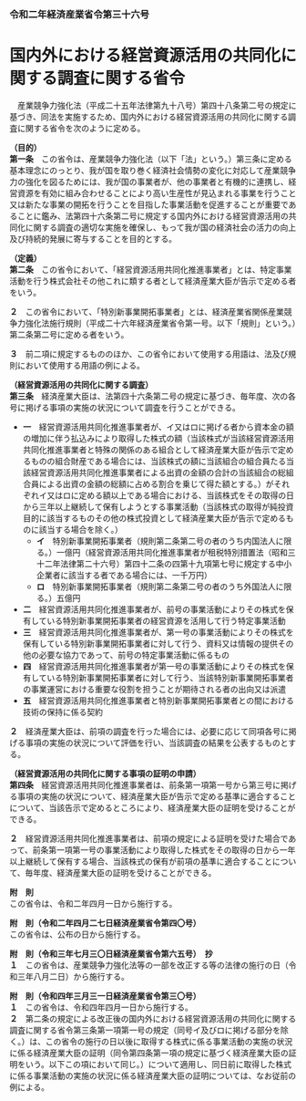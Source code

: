 ### 令和二年経済産業省令第三十六号  
# 国内外における経営資源活用の共同化に関する調査に関する省令  
　産業競争力強化法（平成二十五年法律第九十八号）第四十八条第二号の規定に基づき、同法を実施するため、国内外における経営資源活用の共同化に関する調査に関する省令を次のように定める。  
  
**（目的）**  
**第一条**　この省令は、産業競争力強化法（以下「法」という。）第三条に定める基本理念にのっとり、我が国を取り巻く経済社会情勢の変化に対応して産業競争力の強化を図るためには、我が国の事業者が、他の事業者と有機的に連携し、経営資源を有効に組み合わせることにより高い生産性が見込まれる事業を行うこと又は新たな事業の開拓を行うことを目指した事業活動を促進することが重要であることに鑑み、法第四十六条第二号に規定する国内外における経営資源活用の共同化に関する調査の適切な実施を確保し、もって我が国の経済社会の活力の向上及び持続的発展に寄与することを目的とする。  
  
**（定義）**  
**第二条**　この省令において、「経営資源活用共同化推進事業者」とは、特定事業活動を行う株式会社その他これに類する者として経済産業大臣が告示で定める者をいう。  
  
**２**　この省令において、「特別新事業開拓事業者」とは、経済産業省関係産業競争力強化法施行規則（平成二十六年経済産業省令第一号。以下「規則」という。）第二条第二号に定める者をいう。  
  
**３**　前二項に規定するもののほか、この省令において使用する用語は、法及び規則において使用する用語の例による。  
  
**（経営資源活用の共同化に関する調査）**  
**第三条**　経済産業大臣は、法第四十六条第二号の規定に基づき、毎年度、次の各号に掲げる事項の実施の状況について調査を行うことができる。  
* **一**　経営資源活用共同化推進事業者が、イ又はロに掲げる者から資本金の額の増加に伴う払込みにより取得した株式の額（当該株式が当該経営資源活用共同化推進事業者と特殊の関係のある組合として経済産業大臣が告示で定めるものの組合財産である場合には、当該株式の額に当該組合の組合員たる当該経営資源活用共同化推進事業者による出資の金額の合計の当該組合の総組合員による出資の金額の総額に占める割合を乗じて得た額とする。）がそれぞれイ又はロに定める額以上である場合における、当該株式をその取得の日から三年以上継続して保有しようとする事業活動（当該株式の取得が純投資目的に該当するものその他の株式投資として経済産業大臣が告示で定めるものに該当する場合を除く。）  
	* **イ**　特別新事業開拓事業者（規則第二条第二号の者のうち内国法人に限る。）一億円（経営資源活用共同化推進事業者が租税特別措置法（昭和三十二年法律第二十六号）第四十二条の四第十九項第七号に規定する中小企業者に該当する者である場合には、一千万円）  
	* **ロ**　特別新事業開拓事業者（規則第二条第二号の者のうち外国法人に限る。）五億円  
* **二**　経営資源活用共同化推進事業者が、前号の事業活動によりその株式を保有している特別新事業開拓事業者の経営資源を活用して行う特定事業活動  
* **三**　経営資源活用共同化推進事業者が、第一号の事業活動によりその株式を保有している特別新事業開拓事業者に対して行う、資料又は情報の提供その他の必要な協力であって、前号の特定事業活動に係るもの  
* **四**　経営資源活用共同化推進事業者が第一号の事業活動によりその株式を保有している特別新事業開拓事業者に対して行う、当該特別新事業開拓事業者の事業運営における重要な役割を担うことが期待される者の出向又は派遣  
* **五**　経営資源活用共同化推進事業者と特別新事業開拓事業者との間における技術の保持に係る契約  
  
**２**　経済産業大臣は、前項の調査を行った場合には、必要に応じて同項各号に掲げる事項の実施の状況について評価を行い、当該調査の結果を公表するものとする。  
  
**（経営資源活用の共同化に関する事項の証明の申請）**  
**第四条**　経営資源活用共同化推進事業者は、前条第一項第一号から第三号に掲げる事項の実施の状況について、経済産業大臣が告示で定める基準に適合することについて、当該告示で定めるところにより、経済産業大臣の証明を受けることができる。  
  
**２**　経営資源活用共同化推進事業者は、前項の規定による証明を受けた場合であって、前条第一項第一号の事業活動により取得した株式をその取得の日から一年以上継続して保有する場合、当該株式の保有が前項の基準に適合することについて、毎年度、経済産業大臣の証明を受けることができる。  
  
**附　則**  
この省令は、令和二年四月一日から施行する。  
  
**附　則（令和二年四月二七日経済産業省令第四〇号）**  
この省令は、公布の日から施行する。  
  
**附　則（令和三年七月三〇日経済産業省令第六五号）　抄**  
**１**　この省令は、産業競争力強化法等の一部を改正する等の法律の施行の日（令和三年八月二日）から施行する。  
  
**附　則（令和四年三月三一日経済産業省令第三〇号）**  
**１**　この省令は、令和四年四月一日から施行する。  
**２**　第二条の規定による改正後の国内外における経営資源活用の共同化に関する調査に関する省令第三条第一項第一号の規定（同号イ及びロに掲げる部分を除く。）は、この省令の施行の日以後に取得する株式に係る事業活動の実施の状況に係る経済産業大臣の証明（同令第四条第一項の規定に基づく経済産業大臣の証明をいう。以下この項において同じ。）について適用し、同日前に取得した株式に係る事業活動の実施の状況に係る経済産業大臣の証明については、なお従前の例による。  
  
